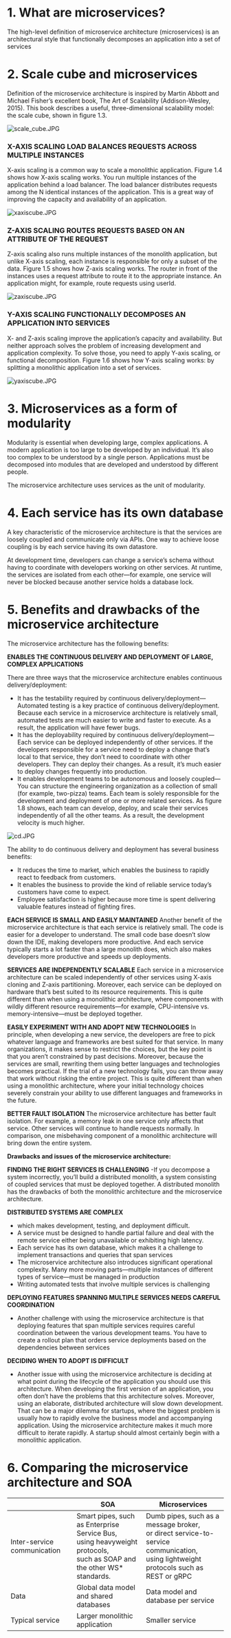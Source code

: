# 1. What are microservices?

The high-level definition of microservice architecture (microservices) is an architectural style that functionally decomposes an application into a set of services

# 2. Scale cube and microservices
Definition of the microservice architecture is inspired by Martin Abbott and Michael Fisher’s excellent book, The Art of Scalability (Addison-Wesley, 2015). This book describes a useful, three-dimensional scalability model: the scale cube, shown in figure 1.3.

![scale_cube.JPG](assets/scale_cube.JPG)

### X-AXIS SCALING LOAD BALANCES REQUESTS ACROSS MULTIPLE INSTANCES

X-axis scaling is a common way to scale a monolithic application. Figure 1.4 shows how X-axis scaling works. You run multiple instances of the application behind a load balancer. The load balancer distributes requests among the N identical instances of the application. This is a great way of improving the capacity and availability of an application.

![xaxiscube.JPG](assets/xaxis-cube.JPG)

### Z-AXIS SCALING ROUTES REQUESTS BASED ON AN ATTRIBUTE OF THE REQUEST

Z-axis scaling also runs multiple instances of the monolith application, but unlike X-axis scaling, each instance is responsible for only a subset of the data. Figure 1.5 shows how Z-axis scaling works. The router in front of the instances uses a request attribute to route it to the appropriate instance. An application might, for example, route requests using userId.

![zaxiscube.JPG](assets/zaxis-cube.JPG)

### Y-AXIS SCALING FUNCTIONALLY DECOMPOSES AN APPLICATION INTO SERVICES

X- and Z-axis scaling improve the application’s capacity and availability. But neither approach solves the problem of increasing development and application complexity. To solve those, you need to apply Y-axis scaling, or functional decomposition. Figure 1.6 shows how Y-axis scaling works: by splitting a monolithic application into a set of services.

![yaxiscube.JPG](assets/yaxis-cube.JPG)

# 3. Microservices as a form of modularity

Modularity is essential when developing large, complex applications. A modern application is too large to be developed by an individual. It’s also too complex to be understood by a single person. Applications must be decomposed into modules that are developed and understood by different people.

The microservice architecture uses services as the unit of modularity.

# 4. Each service has its own database

A key characteristic of the microservice architecture is that the services are loosely coupled and communicate only via APIs. One way to achieve loose coupling is by each service having its own datastore.

At development time, developers can change a service’s schema without having to coordinate with developers working on other services. At runtime, the services are isolated from each other—for example, one service will never be blocked because another service holds a database lock.

# 5. Benefits and drawbacks of the microservice architecture

The microservice architecture has the following benefits:

**ENABLES THE CONTINUOUS DELIVERY AND DEPLOYMENT OF LARGE, COMPLEX APPLICATIONS**

There are three ways that the microservice architecture enables continuous delivery/deployment:

- It has the testability required by continuous delivery/deployment—Automated testing is a key practice of continuous delivery/deployment. Because each service in a microservice architecture is relatively small, automated tests are much easier to write and faster to execute. As a result, the application will have fewer bugs.
- It has the deployability required by continuous delivery/deployment—Each service can be deployed independently of other services. If the developers responsible for a service need to deploy a change that’s local to that service, they don’t need to coordinate with other developers. They can deploy their changes. As a result, it’s much easier to deploy changes frequently into production.
- It enables development teams to be autonomous and loosely coupled—You can structure the engineering organization as a collection of small (for example, two-pizza) teams. Each team is solely responsible for the development and deployment of one or more related services. As figure 1.8 shows, each team can develop, deploy, and scale their services independently of all the other teams. As a result, the development velocity is much higher.

![cd.JPG](assets/cd.JPG)

The ability to do continuous delivery and deployment has several business benefits:

- It reduces the time to market, which enables the business to rapidly react to feedback from customers.
- It enables the business to provide the kind of reliable service today’s customers have come to expect.
- Employee satisfaction is higher because more time is spent delivering valuable features instead of fighting fires.

**EACH SERVICE IS SMALL AND EASILY MAINTAINED**
   Another benefit of the microservice architecture is that each service is relatively small. The code is easier for a developer to understand. The small code base doesn’t slow down the IDE, making developers more productive. And each service typically starts a lot faster than a large monolith does, which also makes developers more productive and speeds up deployments.

**SERVICES ARE INDEPENDENTLY SCALABLE**
   Each service in a microservice architecture can be scaled independently of other services using X-axis cloning and Z-axis partitioning. Moreover, each service can be deployed on hardware that’s best suited to its resource requirements. This is quite different than when using a monolithic architecture, where components with wildly different resource requirements—for example, CPU-intensive vs. memory-intensive—must be deployed together.

**EASILY EXPERIMENT WITH AND ADOPT NEW TECHNOLOGIES**
   In principle, when developing a new service, the developers are free to pick whatever language and frameworks are best suited for that service. In many organizations, it makes sense to restrict the choices, but the key point is that you aren’t constrained by past decisions.
   Moreover, because the services are small, rewriting them using better languages and technologies becomes practical. If the trial of a new technology fails, you can throw away that work without risking the entire project. This is quite different than when using a monolithic architecture, where your initial technology choices severely constrain your ability to use different languages and frameworks in the future.

**BETTER FAULT ISOLATION**
   The microservice architecture has better fault isolation. For example, a memory leak in one service only affects that service. Other services will continue to handle requests normally. In comparison, one misbehaving component of a monolithic architecture will bring down the entire system.

**Drawbacks and issues of the microservice architecture:**

**FINDING THE RIGHT SERVICES IS CHALLENGING**
-If you decompose a system incorrectly, you’ll build a distributed monolith, a system consisting of coupled services that must be deployed together. A distributed monolith has the drawbacks of both the monolithic architecture and the microservice architecture.

**DISTRIBUTED SYSTEMS ARE COMPLEX**
- which makes development, testing, and deployment difficult.
- A service must be designed to handle partial failure and deal with the remote service either being unavailable or exhibiting high latency.
- Each service has its own database, which makes it a challenge to implement transactions and queries that span services
- The microservice architecture also introduces significant operational complexity. Many more moving parts—multiple instances of different types of service—must be managed in production
- Writing automated tests that involve multiple services is challenging

**DEPLOYING FEATURES SPANNING MULTIPLE SERVICES NEEDS CAREFUL COORDINATION**
- Another challenge with using the microservice architecture is that deploying features that span multiple services requires careful coordination between the various development teams. You have to create a rollout plan that orders service deployments based on the dependencies between services

**DECIDING WHEN TO ADOPT IS DIFFICULT**
- Another issue with using the microservice architecture is deciding at what point during the lifecycle of the application you should use this architecture. When developing the first version of an application, you often don’t have the problems that this architecture solves. Moreover, using an elaborate, distributed architecture will slow down development. That can be a major dilemma for startups, where the biggest problem is usually how to rapidly evolve the business model and accompanying application. Using the microservice architecture makes it much more difficult to iterate rapidly. A startup should almost certainly begin with a monolithic application.

# 6. Comparing the microservice architecture and SOA



|                             | SOA                                                                                                                  | Microservices                                                                                                                      |
| --------------------------- |----------------------------------------------------------------------------------------------------------------------|------------------------------------------------------------------------------------------------------------------------------------|
| Inter-service communication | Smart pipes, such as Enterprise Service Bus, <br/>using heavyweight protocols, <br/>such as SOAP and the other WS\* standards. | Dumb pipes, such as a message broker, <br/>or direct service-to-service communication, <br/>using lightweight protocols such as REST or gRPC |
| Data                        | Global data model and shared databases                                                                               | Data model and database per service                                                                                                |
| Typical service             | Larger monolithic application                                                                                        | Smaller service                                                                                                                    |
